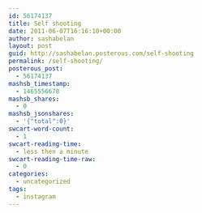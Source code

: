 ```yaml
---
id: 56174137
title: Self shooting
date: 2011-06-07T16:16:10+00:00
author: sashabelan
layout: post
guid: http://sashabelan.posterous.com/self-shooting
permalink: /self-shooting/
posterous_post:
  - 56174137
mashsb_timestamp:
  - 1465556678
mashsb_shares:
  - 0
mashsb_jsonshares:
  - '{"total":0}'
swcart-word-count:
  - 1
swcart-reading-time:
  - less then a minute
swcart-reading-time-raw:
  - 0
categories:
  - uncategorized
tags:
  - instagram
---
```

[](http://instagr.am/p/FV84n/)
